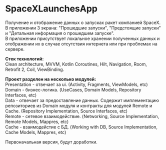 # SpaceXLaunchesApp
Получение и отображение данных о запусках ракет компанией SpaceX.  
В приложении 3 экрана: "Прошедшие запуски", "Предстоящие запуски" и "Детальная информация о прошедшем запуске".  
В приложении присутствует локальное хранении полученных данных и отображении их в случае отсутствия интернета или при проблемах на сервере.  

**Стек технологий:**  
Clean architecture, MVVM, Kotlin Coroutines, Hilt, Navigation, Room, Retrofit 2, Coil, ViewBinding.  

**Проект разделен на несколько модулей:**  
Presentation - отвечает за ui. (Activity, Fragments, ViewModels, etc)  
Domain - бизнес-логика. (UseCases, Domain Models, Repository Interfaces, etc)  
Data - отвечает за предоставление данных. Содержит имплементацию репозиториев из Domain модуля и контракты для модулей Remote и Cache. (Repository Implementation, Source Interfaces, etc)  
Remote - сетевое взаимодействие. (Networking, Source Implementation, Remote Models, Mappres, etc)  
Cache - взаимодейстие с БД. (Working with DB, Source Implementation, Cache Models, Mappres, etc)  

Первоначальная версия, будут доработки.  
